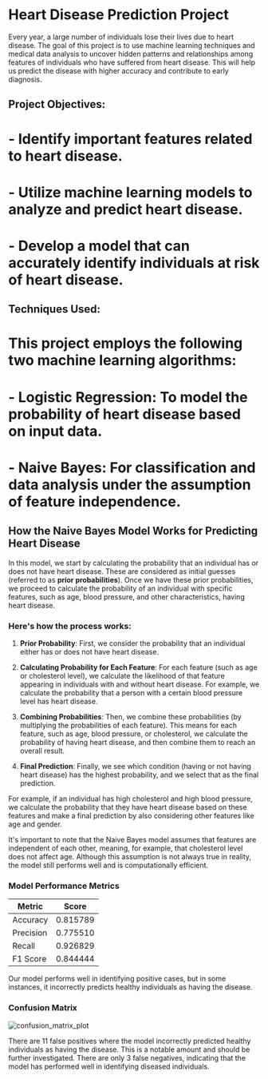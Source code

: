 # Heart Disease Prediction Project

 Every year, a large number of individuals lose their lives due to heart disease. 
The goal of this project is to use machine learning techniques and medical data analysis 
 to uncover hidden patterns and relationships among features of individuals 
 who have suffered from heart disease. 
 This will help us predict the disease with higher accuracy and contribute to early diagnosis.

## Project Objectives:

# - Identify important features related to heart disease.
# - Utilize machine learning models to analyze and predict heart disease.
# - Develop a model that can accurately identify individuals at risk of heart disease.

## Techniques Used:

# This project employs the following two machine learning algorithms:

# - Logistic Regression: To model the probability of heart disease based on input data.
# - Naive Bayes: For classification and data analysis under the assumption of feature independence.













































## How the Naive Bayes Model Works for Predicting Heart Disease

In this model, we start by calculating the probability that an individual has or does not have heart disease. These are considered as initial guesses (referred to as **prior probabilities**). Once we have these prior probabilities, we proceed to calculate the probability of an individual with specific features, such as age, blood pressure, and other characteristics, having heart disease.

### Here's how the process works:

1. **Prior Probability**: First, we consider the probability that an individual either has or does not have heart disease.

2. **Calculating Probability for Each Feature**: For each feature (such as age or cholesterol level), we calculate the likelihood of that feature appearing in individuals with and without heart disease. For example, we calculate the probability that a person with a certain blood pressure level has heart disease.

3. **Combining Probabilities**: Then, we combine these probabilities (by multiplying the probabilities of each feature). This means for each feature, such as age, blood pressure, or cholesterol, we calculate the probability of having heart disease, and then combine them to reach an overall result.

4. **Final Prediction**: Finally, we see which condition (having or not having heart disease) has the highest probability, and we select that as the final prediction.

For example, if an individual has high cholesterol and high blood pressure, we calculate the probability that they have heart disease based on these features and make a final prediction by also considering other features like age and gender.

It's important to note that the Naive Bayes model assumes that features are independent of each other, meaning, for example, that cholesterol level does not affect age. Although this assumption is not always true in reality, the model still performs well and is computationally efficient.

### Model Performance Metrics

| Metric     | Score     |
|------------|-----------|
| Accuracy   | 0.815789  |
| Precision  | 0.775510  |
| Recall     | 0.926829  |
| F1 Score   | 0.844444  |


Our model performs well in identifying positive cases, but in some instances, it incorrectly predicts healthy individuals as having the disease.


### Confusion Matrix

![confusion_matrix_plot](https://github.com/user-attachments/assets/bf906a2d-232b-4e12-894c-1c20e36a8776)

There are 11 false positives where the model incorrectly predicted healthy individuals as having the disease. This is a notable amount and should be further investigated. There are only 3 false negatives, indicating that the model has performed well in identifying diseased individuals.








